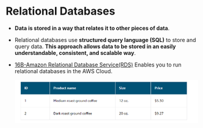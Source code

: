 # Relational Databases
- **Data is stored in a way that relates it to other pieces of data**.
- Relational databases use **structured query language (SQL)** to store and query data. **This approach allows data to be stored in an easily understandable, consistent, and scalable way**.
- [16B-Amazon Relational Database Service(RDS)](AWS/Cloud%20Practitioner%20(CLF-C02)/05-Storage%20and%20Databases/16B-Amazon%20Relational%20Database%20Service(RDS).md) Enables you to run relational databases in the AWS Cloud.

	![relational_database](../img/relational_database.png)
